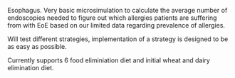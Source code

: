 Esophagus.
Very basic microsimulation to calculate the average number of endoscopies needed to figure out which allergies patients are suffering from with EoE based on our limited data regarding prevalence of allergies. 

Will test different strategies, implementation of a strategy is designed to be as easy as possible. 

Currently supports 6 food eliminiation diet and initial wheat and dairy elimination diet. 
